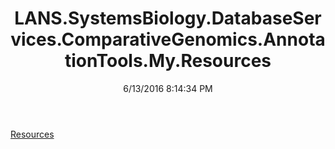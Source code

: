 ﻿---
title: LANS.SystemsBiology.DatabaseServices.ComparativeGenomics.AnnotationTools.My.Resources
date: 6/13/2016 8:14:34 PM
---

[Resources](T-LANS.SystemsBiology.DatabaseServices.ComparativeGenomics.AnnotationTools.My.Resources.Resources.html)
